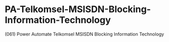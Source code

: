 # PA-Telkomsel-MSISDN-Blocking-Information-Technology
(061) Power Automate Telkomsel MSISDN Blocking Information Technology
